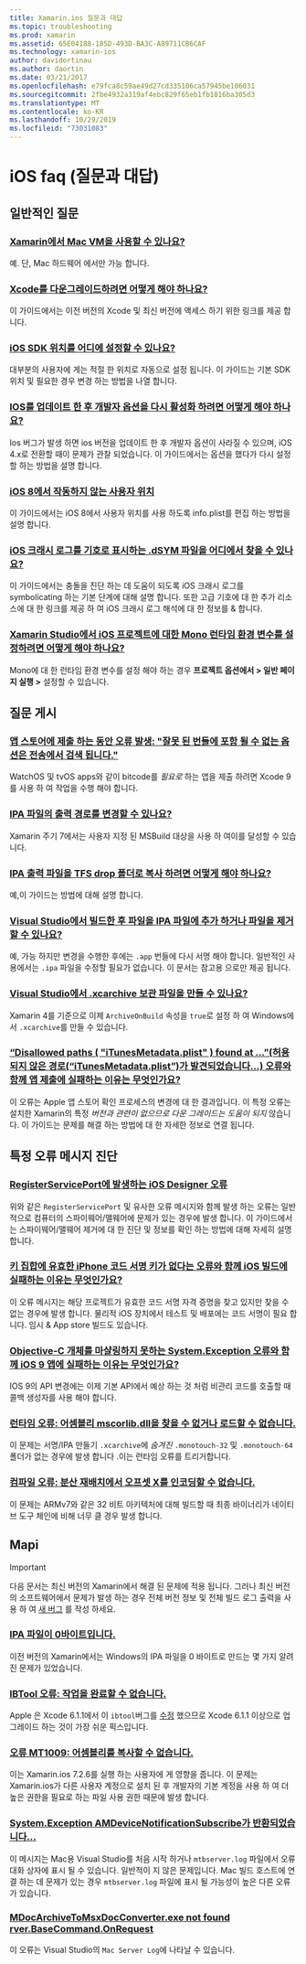```yaml
---
title: Xamarin.ios 질문과 대답
ms.topic: troubleshooting
ms.prod: xamarin
ms.assetid: 65E04188-185D-493D-BA3C-A89711CB6CAF
ms.technology: xamarin-ios
author: davidortinau
ms.author: daortin
ms.date: 03/21/2017
ms.openlocfilehash: e79fca8c59ae49d27cd335106ca57945be106031
ms.sourcegitcommit: 2fbe4932a319af4ebc829f65eb1fb1816ba305d3
ms.translationtype: MT
ms.contentlocale: ko-KR
ms.lasthandoff: 10/29/2019
ms.locfileid: "73031083"
---
```

# <a name="ios-frequently-asked-questions"></a>iOS faq (질문과 대답)

## <a name="general-questions"></a>일반적인 질문

### <a name="can-i-use-a-mac-vm-with-xamarinmac-vmmd"></a>[Xamarin에서 Mac VM을 사용할 수 있나요?](mac-vm.md)
예. 단, Mac 하드웨어 에서만 가능 합니다.

### <a name="how-can-i-downgrade-xcodedowngrade-xcodemd"></a>[Xcode를 다운그레이드하려면 어떻게 해야 하나요?](downgrade-xcode.md)
이 가이드에서는 이전 버전의 Xcode 및 최신 버전에 액세스 하기 위한 링크를 제공 합니다.

### <a name="where-can-i-set-my-ios-sdk-locationsios-sdkmd"></a>[iOS SDK 위치를 어디에 설정할 수 있나요?](ios-sdk.md)
대부분의 사용자에 게는 적절 한 위치로 자동으로 설정 됩니다. 이 가이드는 기본 SDK 위치 및 필요한 경우 변경 하는 방법을 나열 합니다.

### <a name="how-can-i-reenable-developer-options-after-updating-iosupdate-developer-optionsmd"></a>[IOS를 업데이트 한 후 개발자 옵션을 다시 활성화 하려면 어떻게 해야 하나요?](update-developer-options.md)
Ios 버그가 발생 하면 ios 버전을 업데이트 한 후 개발자 옵션이 사라질 수 있으며, iOS 4.x로 전환할 때이 문제가 관찰 되었습니다. 이 가이드에서는 옵션을 했다가 다시 설정할 하는 방법을 설명 합니다.

### <a name="user-location-not-working-in-ios-8ios8-user-locationmd"></a>[iOS 8에서 작동하지 않는 사용자 위치](ios8-user-location.md)
이 가이드에서는 iOS 8에서 사용자 위치를 사용 하도록 info.plist를 편집 하는 방법을 설명 합니다.

### <a name="where-can-i-find-the-dsym-file-to-symbolicate-ios-crash-logssymbolicate-ios-crashmd"></a>[iOS 크래시 로그를 기호로 표시하는 .dSYM 파일을 어디에서 찾을 수 있나요?](symbolicate-ios-crash.md)
이 가이드에서는 충돌을 진단 하는 데 도움이 되도록 iOS 크래시 로그를 symbolicating 하는 기본 단계에 대해 설명 합니다. 또한 고급 기호에 대 한 추가 리소스에 대 한 링크를 제공 하 여 iOS 크래시 로그 해석에 대 한 정보를 & 합니다.

### <a name="how-do-i-set-mono-runtime-environment-variables-for-ios-projects-in-xamarin-studioxs-mono-runtimemd"></a>[Xamarin Studio에서 iOS 프로젝트에 대한 Mono 런타임 환경 변수를 설정하려면 어떻게 해야 하나요?](xs-mono-runtime.md)
Mono에 대 한 런타임 환경 변수를 설정 해야 하는 경우 **프로젝트 옵션에서 > 일반 페이지 실행 >** 설정할 수 있습니다.

## <a name="publishing-questions"></a>질문 게시

### <a name="error-when-submitting-to-app-store-invalid-bundle---options-not-allowed-to-be-embedded-in-bitcode-are-detected-in-the-submissioninvalid-bundle-bitcodemd"></a>[앱 스토어에 제출 하는 동안 오류 발생: "잘못 된 번들에 포함 될 수 없는 옵션은 전송에서 검색 됩니다."](invalid-bundle-bitcode.md)

WatchOS 및 tvOS apps와 같이 bitcode를 _필요로_ 하는 앱을 제출 하려면 Xcode 9를 사용 하 여 작업을 수행 해야 합니다.

### <a name="can-i-change-the-output-path-of-the-ipa-fileipa-output-pathmd"></a>[IPA 파일의 출력 경로를 변경할 수 있나요?](ipa-output-path.md)
Xamarin 주기 7에서는 사용자 지정 된 MSBuild 대상을 사용 하 여이를 달성할 수 있습니다.

### <a name="how-can-i-copy-ipa-output-files-to-the-tfs-drop-folderipa-tfsmd"></a>[IPA 출력 파일을 TFS drop 폴더로 복사 하려면 어떻게 해야 하나요?](ipa-tfs.md)
예,이 가이드는 방법에 대해 설명 합니다.

### <a name="can-i-add-files-to-or-remove-files-from-an-ipa-file-after-building-it-in-visual-studiomodify-ipamd"></a>[Visual Studio에서 빌드한 후 파일을 IPA 파일에 추가 하거나 파일을 제거할 수 있나요?](modify-ipa.md)
예, 가능 하지만 변경을 수행한 후에는 `.app` 번들에 다시 서명 해야 합니다. 일반적인 사용에서는 `.ipa` 파일을 수정할 필요가 없습니다. 이 문서는 참고용 으로만 제공 됩니다.

### <a name="is-it-possible-to-create-a-xcarchive-archive-from-visual-studiocreate-xcarchivemd"></a>[Visual Studio에서 .xcarchive 보관 파일을 만들 수 있나요?](create-xcarchive.md)
Xamarin 4를 기준으로 이제 `ArchiveOnBuild` 속성을 `true`로 설정 하 여 Windows에서 `.xcarchive`를 만들 수 있습니다.

### <a name="why-does-my-app-submission-fail-with-disallowed-paths--itunesmetadataplist--found-at--itunesmetadata-disallowed-pathsmd"></a>[“Disallowed paths ( "iTunesMetadata.plist" ) found at ...”(허용되지 않은 경로(“iTunesMetadata.plist”)가 발견되었습니다...) 오류와 함께 앱 제출에 실패하는 이유는 무엇인가요?](itunesmetadata-disallowed-paths.md)
이 오류는 Apple 앱 스토어 확인 프로세스의 변경에 대 한 결과입니다. 이 특정 오류는 설치한 Xamarin의 특정 _버전과 관련이 없으므로 다운 그레이드는 도움이_ _되지_ 않습니다. 이 가이드는 문제를 해결 하는 방법에 대 한 자세한 정보로 연결 됩니다.

## <a name="diagnosing-specific-error-messages"></a>특정 오류 메시지 진단

### <a name="ios-designer-error-with-registerserviceporterror-registerserviceportmd"></a>[RegisterServicePort에 발생하는 iOS Designer 오류](error-registerserviceport.md)
위와 같은 `RegisterServicePort` 및 유사한 오류 메시지와 함께 발생 하는 오류는 일반적으로 컴퓨터의 스파이웨어/맬웨어에 문제가 있는 경우에 발생 합니다. 이 가이드에서는 스파이웨어/맬웨어 제거에 대 한 진단 및 정보를 확인 하는 방법에 대해 자세히 설명 합니다.

### <a name="why-does-my-ios-build-fail-with-no-valid-iphone-code-signing-keys-found-in-keychainno-codesigning-keysmd"></a>[키 집합에 유효한 iPhone 코드 서명 키가 없다는 오류와 함께 iOS 빌드에 실패하는 이유는 무엇인가요?](no-codesigning-keys.md)
이 오류 메시지는 해당 프로젝트가 유효한 코드 서명 자격 증명을 찾고 있지만 찾을 수 없는 경우에 발생 합니다. 물리적 iOS 장치에서 테스트 및 배포에는 코드 서명이 필요 합니다. 임시 & App store 빌드도 있습니다.

### <a name="why-does-my-ios-9-app-fail-with-systemexception-failed-to-marshal-the-objective-c-objectexception-marshal-obj-cmd"></a>[Objective-C 개체를 마샬링하지 못하는 System.Exception 오류와 함께 iOS 9 앱에 실패하는 이유는 무엇인가요?](exception-marshal-obj-c.md)
IOS 9의 API 변경에는 이제 기본 API에서 예상 하는 것 처럼 비관리 코드를 호출할 때 콜백 생성자를 사용 해야 합니다.

### <a name="runtime-error-the-assembly-mscorlibdll-was-not-found-or-could-not-be-loadederror-mscorlib-not-foundmd"></a>[런타임 오류: 어셈블리 mscorlib.dll을 찾을 수 없거나 로드할 수 없습니다.](error-mscorlib-not-found.md)
이 문제는 서명/IPA 만들기 `.xcarchive`에 *숨겨진* `.monotouch-32` 및 `.monotouch-64` 폴더가 없는 경우에 발생 합니다 .이는 런타임 오류를 트리거합니다.

### <a name="compile-error-can-not-encode-offset-x-in-resulting-scattered-relocationerror-encode-offset-scattered-relocationmd"></a>[컴파일 오류: 분산 재배치에서 오프셋 X를 인코딩할 수 없습니다.](error-encode-offset-scattered-relocation.md)
이 문제는 ARMv7와 같은 32 비트 아키텍처에 대해 빌드할 때 최종 바이너리가 네이티브 도구 체인에 비해 너무 클 경우 발생 합니다.

## <a name="deprecated"></a>Mapi

> [!IMPORTANT]
> 다음 문서는 최신 버전의 Xamarin에서 해결 된 문제에 적용 됩니다. 그러나 최신 버전의 소프트웨어에서 문제가 발생 하는 경우 전체 버전 정보 및 전체 빌드 로그 출력을 사용 하 여 [새 버그](~/cross-platform/troubleshooting/questions/howto-file-bug.md) 를 작성 하세요.

### <a name="ipa-file-is-0-bytesipa-zero-bytesmd"></a>[IPA 파일이 0바이트입니다.](ipa-zero-bytes.md)
이전 버전의 Xamarin에서는 Windows의 IPA 파일을 0 바이트로 만드는 몇 가지 알려진 문제가 있었습니다.

### <a name="ibtool-error-the-operation-couldnt-be-completederror-ibtoolmd"></a>[IBTool 오류: 작업을 완료할 수 없습니다.](error-ibtool.md)
Apple 은 Xcode 6.1.1에서 이 `ibtool`버그를 [수정](https://developer.apple.com/library/ios/releasenotes/DeveloperTools/RN-Xcode/Chapters/xc6_release_notes.html) 했으므로 Xcode 6.1.1 이상으로 업그레이드 하는 것이 가장 쉬운 픽스입니다.

### <a name="error-mt1009-could-not-copy-the-assemblyerror-mt1009md"></a>[오류 MT1009: 어셈블리를 복사할 수 없습니다.](error-mt1009.md)
이는 Xamarin.ios 7.2.6를 실행 하는 사용자에 게 영향을 줍니다. 이 문제는 Xamarin.ios가 다른 사용자 계정으로 설치 된 후 개발자의 기본 계정을 사용 하 여 더 높은 권한을 필요로 하는 파일 사용 권한 때문에 발생 합니다.

### <a name="systemexception-amdevicenotificationsubscribe-returned-exception-amddevicenotificationsubscribemd"></a>[System.Exception AMDeviceNotificationSubscribe가 반환되었습니다...](exception-amddevicenotificationsubscribe.md)
이 메시지는 Mac용 Visual Studio를 처음 시작 하거나 `mtbserver.log` 파일에서 오류 대화 상자에 표시 될 수 있습니다. 일반적이 지 않은 문제입니다. Mac 빌드 호스트에 연결 하는 데 문제가 있는 경우 `mtbserver.log` 파일에 표시 될 가능성이 높은 다른 오류가 있습니다.

### <a name="mdocarchivetomsxdocconverterexe-not-found-rverbasecommandonrequestmdocarchivetomsxdocconverter-not-foundmd"></a>[MDocArchiveToMsxDocConverter.exe not found rver.BaseCommand.OnRequest](mdocarchivetomsxdocconverter-not-found.md)
이 오류는 Visual Studio의 `Mac Server Log`에 나타날 수 있습니다.
